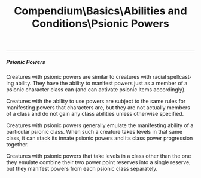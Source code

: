 ﻿---
lang: en
aliases: [Psionic Powers]
title: Compendium\Basics\Abilities and Conditions\Psionic Powers
tag: Abilities
---

---
##### Psionic Powers

Creatures with psionic powers are similar to creatures with racial spellcasting ability. They have the ability to manifest powers just as a member of a psionic character class can (and can activate psionic items accordingly).  

Creatures with the ability to use powers are subject to the same rules for manifesting powers that characters are, but they are not actually members of a class and do not gain any class abilities unless otherwise specified.

Creatures with psionic powers generally emulate the manifesting ability of a particular psionic class. When such a creature takes levels in that same class, it can stack its innate psionic powers and its class power progression together.

Creatures with psionic powers that take levels in a class other than the one they emulate combine their two power point reserves into a single reserve, but they manifest powers from each psionic class separately.


<br><br>
---
